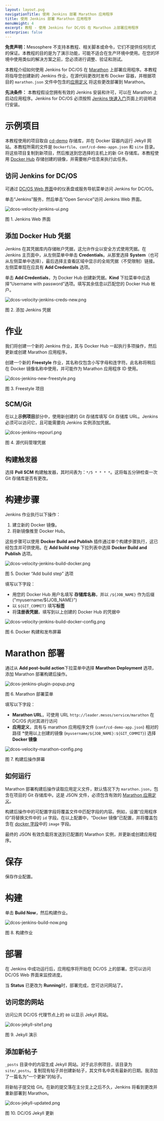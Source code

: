 ```yaml
---
layout: layout.pug
navigationTitle: 使用 Jenkins 部署 Marathon 应用程序
title: 使用 Jenkins 部署 Marathon 应用程序
menuWeight: 4
excerpt: 教程 - 使用 Jenkins for DC/OS 在 Marathon 上部署应用程序
enterprise: false
---
```



<p class="message--warning"><strong>免责声明：</strong>Mesosphere 不支持本教程、相关脚本或命令，它们不提供任何形式的保证。本教程的目的是为了演示功能，可能不适合在生产环境中使用。在您的环境中使用类似的解决方案之前，您必须进行调整、验证和测试。</p>


本教程介绍如何使用 Jenkins for DC/OS 在 [Marathon][1] 上部署应用程序。本教程将指导您创建新的 Jenkins 作业，在源代码更改时发布 Docker 容器，并根据项目的 `marathon.json` 文件中包含的[应用定义][3] 将这些更改部署到 Marathon。


**先决条件：**
本教程假设您拥有有效的 Jenkins 安装和许可，可以在 Marathon 上启动应用程序。Jenkins for DC/OS 必须按照 [Jenkins 快速入门](/dcos/cn/services/jenkins/quickstart/)页面上的说明进行安装。

# 示例项目

本教程使用的项目取自 [cd-demo][4] 存储库，并在 Docker 容器内运行 Jekyll 网站。本教程所需的文件是 `Dockerfile`、`conf/cd-demo-appn.json` 和 `site` 目录。将这些项目复制到新项目，然后推送到您选择的主机上的新 Git 存储库。本教程使用 [Docker Hub][6] 存储创建的镜像，并需要帐户信息来执行此任务。

## 访问 Jenkins for DC/OS

可通过 [DC/OS Web 界面](/dcos/cn/1.11/gui/)中的仪表盘或服务导航菜单访问 Jenkins for DC/OS。

单击“Jenkins”服务，然后单击“Open Service”访问 Jenkins Web 界面。

![dcos-velocity-jenkins-ui.png](/dcos/cn/1.11/img/dcos-velocity-jenkins-ui.png)

图 1. Jenkins Web 界面

## 添加 Docker Hub 凭据

Jenkins 在其凭据库内存储帐户凭据，这允许作业以安全方式使用凭据。在 Jenkins 主页面中，从左侧菜单中单击 **Credentials**。从那里选择 **System**（也可从左侧菜单中选择），最后选择主查看区域中显示的全局凭据（不受限制）链接。左侧菜单现在应具有 **Add Credentials** 选项。

单击 **Add Credentials**，为 Docker Hub 创建新凭据。**Kind** 下拉菜单中应选择“Username with password”选项。填写其余信息以匹配您的 Docker Hub 帐户。

![dcos-velocity-jenkins-creds-new.png](/dcos/cn/1.11/img/dcos-velocity-jenkins-creds-new.png)

图 2. 添加 Jenkins 凭据

# 作业

我们将创建一个新的 Jenkins 作业，其与 Docker Hub 一起执行多项操作，然后更新或创建 Marathon 应用程序。

创建一个新的 **Freestyle** 作业，其名称仅包含小写字母和连字符。此名称将稍后在 Docker 镜像名称中使用，并可能作为 Marathon 应用程序 ID 使用。

![dcos-jenkins-new-freestyle.png](/dcos/cn/1.11/img/dcos-jenkins-new-freestyle.png)

图 3. Freestyle 项目

## SCM/Git

在以上**示例项目**部分中，使用新创建的 Git 存储库填写 Git 存储库 URL。Jenkins 必须可以访问它，且可能需要向 Jenkins 实例添加凭据。

![dcos-jenkins-repourl.png](/dcos/cn/1.11/img/dcos-jenkins-repourl.png)

图 4. 源代码管理凭据

## 构建触发器

选择 **Poll SCM** 构建触发器，其时间表为：`*/5 * * * *`。这将每五分钟检查一次 Git 存储库是否有更改。

# 构建步骤

Jenkins 作业执行以下操作：

1. 建立新的 Docker 镜像。
1. 将新镜像推至 Docker Hub。

这些步骤可以使用 **Docker Build and Publish** 插件通过单个构建步骤执行，这已经包含并可供使用。在 **Add build step** 下拉列表中选择 **Docker Build and Publish** 选项。

![dcos-velocity-jenkins-build-docker.png](/dcos/cn/1.11/img/dcos-velocity-jenkins-build-docker.png)

图 5. Docker “Add build step” 选项

填写以下字段：

* 用您的 Docker Hub 用户名填写 **存储库名称**，并以 `/${JOB_NAME}` 作为后缀 ("myusername/${JOB_NAME}")
* 以 `${GIT_COMMIT}` 填写**标签**
* 将**注册表凭据**，填写到以上创建的 Docker Hub 的凭据中

![dcos-velocity-jenkins-build-docker-config.png](/dcos/cn/1.11/img/dcos-velocity-jenkins-build-docker-config.png)

图 6. Docker 构建和发布屏幕

# Marathon 部署

通过从 **Add post-build action**下拉菜单中选择 **Marathon Deployment** 选项，添加 Marathon 部署构建后操作。

![dcos-jenkins-plugin-popup.png](/dcos/cn/1.11/img/dcos-jenkins-plugin-popup.png)

图 6. Marathon 部署菜单

填写以下字段：

* **Marathon URL**，可使用 URL `http://leader.mesos/service/marathon` 在 DC/OS 内对其进行访问  
* **应用定义**，具有与 marathon 应用程序文件 (`conf/cd-demo-app.json`) 相对的路径
*使用以上创建的镜像 (`myusername/${JOB_NAME}:${GIT_COMMIT}`) 选择 **Docker 镜像**

![dcos-velocity-marathon-config.png](/dcos/cn/1.11/img/dcos-velocity-marathon-config.png)

图 7. 构建后操作屏幕

## 如何运行

Marathon 部署构建后操作读取应用定义文件，默认情况下为 `marathon.json`，包含在项目的 Git 存储库中。这是 JSON 文件，必须包含有效的 [Marathon 应用定义][3]。

构建后操作中的可配置字段将覆盖文件中匹配字段的内容。例如，设置“应用程序 ID”将替换文件中的 `id` 字段。在以上配置中，“Docker 镜像”已配置，并将覆盖包含在 [docker 字段][5]中的 `image` 字段。

最终的 JSON 有效负载将发送到已配置的 Marathon 实例，并更新或创建应用程序。

# 保存

保存作业配置。

# 构建

单击 **Build Now**，然后构建作业。

![dcos-jenkins-build-now.png](/dcos/cn/1.11/img/dcos-jenkins-build-now.png)

图 8. 构建作业

# 部署

在 Jenkins 中成功运行后，应用程序将开始在 DC/OS 上的部署。您可以访问 DC/OS Web 界面来监控进度。

当 **Status** 已更改为 **Running**时，部署完成，您可访问网站了。

## 访问您的网站

访问公共 DC/OS 代理节点上的 `80` 以显示 Jekyll 网站。

![dcos-jekyll-site1.png](/dcos/cn/1.11/img/dcos-jekyll-site1.png)

图 9. Jekyll 演示

## 添加新帖子

`_posts` 目录中的内容生成 Jekyll 网站。对于此示例项目，该目录为 `site/_posts`。复制现有帖子并创建新帖子，其文件名中具有最新的日期。我添加了一篇名为“一个更新”的帖子。

将新帖子提交给 Git。在新的提交落在主分支上之后不久，Jenkins 将看到更改并重新部署到 Marathon。

![dcos-jekyll-updated.png](/dcos/cn/1.11/img/dcos-jekyll-updated.png)

图 10. DC/OS Jekyll 更新



[1]:https://mesosphere.github.io/marathon/
[3]:https://mesosphere.github.io/marathon/docs/application-basics.html
[4]:https://github.com/mesosphere/cd-demo
[5]:https://mesosphere.github.io/marathon/docs/native-docker.html
[6]:https://hub.docker.com/
